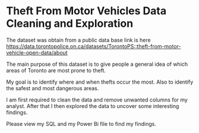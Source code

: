 # Theft From Motor Vehicles Data Cleaning and Exploration

The dataset was obtain from a public data base link is here https://data.torontopolice.on.ca/datasets/TorontoPS::theft-from-motor-vehicle-open-data/about

The main purpose of this dataset is to give people a general idea of which areas of Toronto are most prone to theft.

My goal is to identify where and when thefts occur the most. Also to identify the safest and most dangerous areas.

I am first required to clean the data and remove unwanted columns for my analyst.
After that I then explored the data to uncover some interesting findings.

Please view my SQL and my Power Bi file to find my findings.
